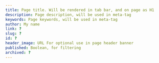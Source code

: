 ```yaml
---
title: Page title. Will be rendered in tab bar, and on page as H1
description: Page description, will be used in meta-tag
keywords: Page keywords, will be used in meta-tag
author: My name
link: ?
slug: ?
id: ?
header_image: URL For optional use in page header banner
published: Boolean, for filtering
archived: ?
---
```

